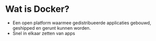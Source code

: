 # Wat is Docker?
- Een open platform waarmee gedistribueerde applicaties gebouwd, geshipped en gerunt kunnen worden.
- Snel in elkaar zetten van apps
